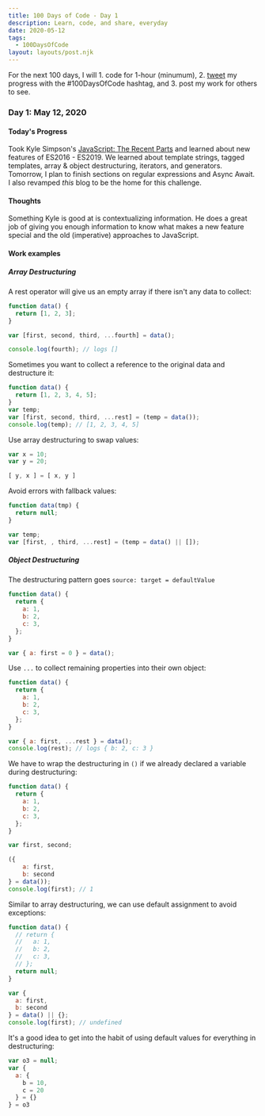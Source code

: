 ```yaml
---
title: 100 Days of Code - Day 1
description: Learn, code, and share, everyday
date: 2020-05-12
tags: 
  - 100DaysOfCode
layout: layouts/post.njk
---
```


For the next 100 days, I will 1. code for 1-hour (minumum), 2. [tweet](https://twitter.com/hashtag/100DaysOfCode) my progress with the #100DaysOfCode hashtag, and 3. post my work for others to see.

### Day 1: May 12, 2020

#### Today's Progress

Took Kyle Simpson's [JavaScript: The Recent Parts](https://frontendmasters.com/courses/js-recent-parts/) and learned about new features of ES2016 - ES2019. We learned about template strings, tagged templates, array & object destructuring, iterators, and generators. Tomorrow, I plan to finish sections on regular expressions and Async Await. I also revamped *this* blog to be the home for this challenge.

#### Thoughts

Something Kyle is good at is contextualizing information. He does a great job of giving you enough information to know what makes a new feature special and the old (imperative) approaches to JavaScript.

#### Work examples

##### Array Destructuring

A rest operator will give us an empty array if there isn't any data to collect:

```js
function data() {
  return [1, 2, 3];
}

var [first, second, third, ...fourth] = data();

console.log(fourth); // logs []
```

Sometimes you want to collect a reference to the original data and destructure it:

```js
function data() {
  return [1, 2, 3, 4, 5];
}
var temp;
var [first, second, third, ...rest] = (temp = data());
console.log(temp); // [1, 2, 3, 4, 5]
```

Use array destructuring to swap values:

```js
var x = 10;
var y = 20;

[ y, x ] = [ x, y ]
```

Avoid errors with fallback values:

```js
function data(tmp) {
  return null;
}

var temp;
var [first, , third, ...rest] = (temp = data() || []);
```

##### Object Destructuring

The destructuring pattern goes `source: target = defaultValue`

```js
function data() {
  return {
    a: 1,
    b: 2,
    c: 3,
  };
}

var { a: first = 0 } = data();
```

Use `...` to collect remaining properties into their own object:

```js
function data() {
  return {
    a: 1,
    b: 2,
    c: 3,
  };
}

var { a: first, ...rest } = data();
console.log(rest); // logs { b: 2, c: 3 }
```

We have to wrap the destructuring in `()` if we already declared a variable during destructuring:

```js
function data() {
  return {
    a: 1,
    b: 2,
    c: 3,
  };
}

var first, second;

({ 
	a: first, 
	b: second 
} = data());
console.log(first); // 1
```

Similar to array destructuring, we can use default assignment to avoid exceptions:

```js
function data() {
  // return {
  //   a: 1,
  //   b: 2,
  //   c: 3,
  // };
  return null;
}

var {
  a: first,
  b: second
} = data() || {};
console.log(first); // undefined
```

It's a good idea to get into the habit of using default values for everything in destructuring:

```js
var o3 = null;
var {
  a: {
    b = 10,
    c = 20
  } = {}
} = o3
```
